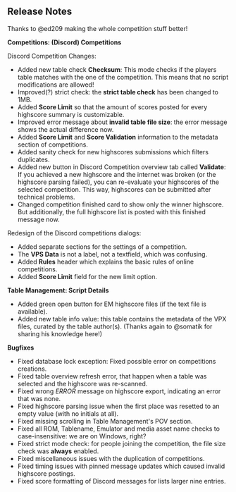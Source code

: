 ## Release Notes

Thanks to @ed209 making the whole competition stuff better!

**Competitions: (Discord) Competitions**

Discord Competition Changes:
 - Added new table check **Checksum**: This mode checks if the players table matches with the one of the competition. This means that no script modifications are allowed!
 - Improved(?) strict check: the **strict table check** has been changed to 1MB.
 - Added **Score Limit** so that the amount of scores posted for every highscore summary is customizable.
 - Improved error message about **invalid table file size**: the error message shows the actual difference now.
 - Added **Score Limit** and **Score Validation** information to the metadata section of competitions.
 - Added sanity check for new highscores submissions which filters duplicates.
 - Added new button in Discord Competition overview tab called **Validate**: If you achieved a new highscore and the internet was broken (or the highscore parsing failed), you can re-evaluate your highscores of the selected competition. This way, highscores can be submitted after technical problems. 
 - Changed competition finished card to show only the winner highscore. But additionally, the full highscore list is posted with this finished message now.

Redesign of the Discord competitions dialogs:
 - Added separate sections for the settings of a competition.
 - The **VPS Data** is not a label, not a textfield, which was confusing.
 - Added **Rules** header which explains the basic rules of online competitions. 
 - Added **Score Limit** field for the new limit option.
  

**Table Management: Script Details**

- Added green open button for EM highscore files (if the text file is available).
- Added new table info value: this table contains the metadata of the VPX files, curated by the table author(s).  (Thanks again to @somatik for sharing his knowledge here!)

**Bugfixes**

- Fixed database lock exception: Fixed possible error on competitions creations.
- Fixed table overview refresh error, that happen when a table was selected and the highscore was re-scanned.
- Fixed wrong _ERROR_ message on highscore export, indicating an error that was none.
- Fixed highscore parsing issue when the first place was resetted to an empty value (with no initials at all).
- Fixed missing scrolling in Table Management's POV section.
- Fixed all ROM, Tablename, Emulator and media asset name checks to case-insensitive: we are on Windows, right?
- Fixed strict mode check: for people joining the competition, the file size check was **always** enabled.
- Fixed miscellaneous issues with the duplication of competitions.
- Fixed timing issues with pinned message updates which caused invalid highscore postings.
- Fixed score formatting of Discord messages for lists larger nine entries.
